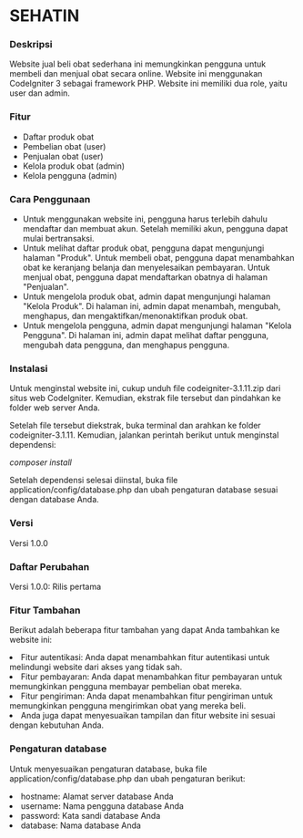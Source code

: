 <h1>SEHATIN</h1>
<h3>Deskripsi</h3>

<p>Website jual beli obat sederhana ini memungkinkan pengguna untuk membeli dan menjual obat secara online. 
Website ini menggunakan CodeIgniter 3 sebagai framework PHP. Website ini memiliki dua role, yaitu user dan admin.</p>

<h3>Fitur</h3>
<ul>
  <li>Daftar produk obat</li>
  <li>Pembelian obat (user)</li>
  <li>Penjualan obat (user)</li>
  <li>Kelola produk obat (admin)</li>
  <li>Kelola pengguna (admin)</li>
</ul>

<h3>Cara Penggunaan</h3>
<ul>
  <li>Untuk menggunakan website ini, pengguna harus terlebih dahulu mendaftar dan membuat akun. Setelah memiliki akun, pengguna dapat mulai bertransaksi.</li>
  <li>Untuk melihat daftar produk obat, pengguna dapat mengunjungi halaman "Produk". Untuk membeli obat, pengguna dapat menambahkan obat ke keranjang belanja dan menyelesaikan pembayaran. Untuk menjual obat, pengguna dapat mendaftarkan obatnya di halaman "Penjualan".</li>
  <li>Untuk mengelola produk obat, admin dapat mengunjungi halaman "Kelola Produk". Di halaman ini, admin dapat menambah, mengubah, menghapus, dan mengaktifkan/menonaktifkan produk obat.</li>
  <li>Untuk mengelola pengguna, admin dapat mengunjungi halaman "Kelola Pengguna". Di halaman ini, admin dapat melihat daftar pengguna, mengubah data pengguna, dan menghapus pengguna.</li>
</ul>

<h3>Instalasi</h3>

<p>Untuk menginstal website ini, cukup unduh file codeigniter-3.1.11.zip dari situs web CodeIgniter. Kemudian, ekstrak file tersebut dan pindahkan ke folder web server Anda.</p>
<p>Setelah file tersebut diekstrak, buka terminal dan arahkan ke folder codeigniter-3.1.11. Kemudian, jalankan perintah berikut untuk menginstal dependensi:</p>

<i>composer install</i>
<p>Setelah dependensi selesai diinstal, buka file application/config/database.php dan ubah pengaturan database sesuai dengan database Anda.</p>

<h3>Versi</h3>

<p>Versi 1.0.0</p>

<h3>Daftar Perubahan</h3>

<p>Versi 1.0.0: Rilis pertama</p>

<h3>Fitur Tambahan</h3>


<p>Berikut adalah beberapa fitur tambahan yang dapat Anda tambahkan ke website ini:</p>
<li>Fitur autentikasi: Anda dapat menambahkan fitur autentikasi untuk melindungi website dari akses yang tidak sah.</li>
<li>Fitur pembayaran: Anda dapat menambahkan fitur pembayaran untuk memungkinkan pengguna membayar pembelian obat mereka.</li>
<li>Fitur pengiriman: Anda dapat menambahkan fitur pengiriman untuk memungkinkan pengguna mengirimkan obat yang mereka beli.</li>
<li>Anda juga dapat menyesuaikan tampilan dan fitur website ini sesuai dengan kebutuhan Anda.</li>

<h3>Pengaturan database</h3>

<p>Untuk menyesuaikan pengaturan database, buka file application/config/database.php dan ubah pengaturan berikut:</p>
<li>hostname: Alamat server database Anda</li>
<li>username: Nama pengguna database Anda</li>
<li>password: Kata sandi database Anda</li>
<li>database: Nama database Anda</li>
